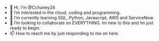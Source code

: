 - 👋 Hi, I’m @Cchaney24
- 👀 I’m interested in the cloud, coding and programming.
- 🌱 I’m currently learning SQL, Python, Javascript, AWS and ServiceNow.
- 💞️ I’m looking to collaborate on EVERYTHING.  Im new to this and Im just ready to begin.
- 📫 How to reach me by just responding to me on here.

<!---
Cchaney24/Cchaney24 is a ✨ special ✨ repository because its `README.md` (this file) appears on your GitHub profile.
You can click the Preview link to take a look at your changes.
--->
